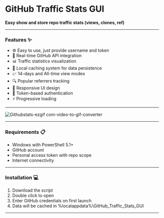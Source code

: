 # **GitHub Traffic Stats GUI**
**Easy show and store repo traffic stats (views, clones, ref)**

--------------------

### Features ✨

- ⚙️ Easy to use, just provide username and token
- 🔄 Real-time GitHub API integration
- 📊 Traffic statistics visualization
- 💾 Local caching system for data persistence
- 📈 14-days and All-time view modes
- 🔍 Popular referrers tracking
- 📱 Responsive UI design
- 🔐 Token-based authentication
- ⚡ Progressive loading

--------------------

![Githubstats-ezgif com-video-to-gif-converter](https://github.com/user-attachments/assets/cd7e0044-bfb8-4a82-a22c-dc2273fb9778)

--------------------

### Requirements 📋

- Windows with PowerShell 5.1+
- GitHub account
- Personal access token with repo scope
- Internet connectivity

--------------------

### Installation 💻

1. Download the script
2. Double click to open
3. Enter GitHub credentials on first launch
4. Data will be cached in %localappdata%\GitHub_Traffic_Stats_GUI

--------------------
